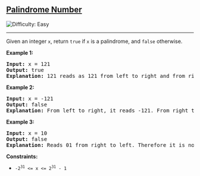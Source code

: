 <h2><a href="https://leetcode.com/problems/palindrome-number">Palindrome Number</a></h2>
<img src='https://img.shields.io/badge/Difficulty-Easy-brightgreen' alt='Difficulty: Easy' />
<hr>
<p>Given an integer <code>x</code>, return <code>true</code> if <code>x</code> is a palindrome, and <code>false</code> otherwise.</p>

<p><strong class="example">Example 1:</strong></p>
<pre>
<strong>Input:</strong> x = 121
<strong>Output:</strong> true
<strong>Explanation:</strong> 121 reads as 121 from left to right and from right to left.
</pre>

<p><strong class="example">Example 2:</strong></p>
<pre>
<strong>Input:</strong> x = -121
<strong>Output:</strong> false
<strong>Explanation:</strong> From left to right, it reads -121. From right to left, it becomes 121-. Therefore it is not a palindrome.
</pre>

<p><strong class="example">Example 3:</strong></p>
<pre>
<strong>Input:</strong> x = 10
<strong>Output:</strong> false
<strong>Explanation:</strong> Reads 01 from right to left. Therefore it is not a palindrome.
</pre>

<p><strong>Constraints:</strong></p>
<ul>
	<li><code>-2<sup>31</sup> <= x <= 2<sup>31</sup> - 1</code></li>
</ul>
